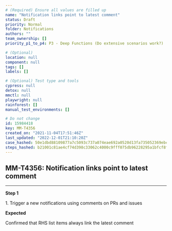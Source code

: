 ```yaml
---
# (Required) Ensure all values are filled up
name: "Notification links point to latest comment"
status: Draft
priority: Normal
folder: Notifications
authors: ""
team_ownership: []
priority_p1_to_p4: P3 - Deep Functions (Do extensive scenarios work?)

# (Optional)
location: null
component: null
tags: []
labels: []

# (Optional) Test type and tools
cypress: null
detox: null
mmctl: null
playwright: null
rainforest: []
manual_test_environments: []

# Do not change
id: 15984418
key: MM-T4356
created_on: "2021-11-04T17:51:46Z"
last_updated: "2022-12-01T21:10:20Z"
case_hashed: 50e1dbd88109877a7c5093c737a074eae692a0520d13fa735052369ebcf00191094c425c861da9430c003ec2b611ad1f
steps_hashed: b21001c81ae4cf74d398c33062c4000c9fff075db96228295a1bfcf8f3844f09eb0134e5d3f01487eacdc3887d6a5a39
---
```


<!-- (Auto-generated) Based on frontmatter's "key" and "name" -->

## MM-T4356: Notification links point to latest comment

---

**Step 1**

1\. Trigger a new notifications using comments on PRs and issues

**Expected**

Confirmed that RHS list items always link the latest comment
